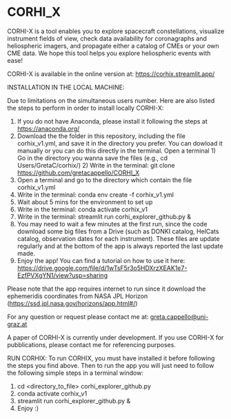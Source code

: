 
# CORHI_X
CORHI-X is a tool enables you to explore spacecraft constellations, visualize instrument fields of view, check data availability for coronagraphs and heliospheric imagers, and propagate either a catalog of CMEs or your own CME data. We hope this tool helps you explore heliospheric events with ease!

CORHI-X is available in the online version at: https://corhix.streamlit.app/

INSTALLATION IN THE LOCAL MACHINE:

Due to limitations on the simultaneous users number. Here are also listed the steps to perform in order to install locally CORHI-X:
1) If you do not have Anaconda, please install it following the steps at https://anaconda.org/
2) Download the the folder in this repository, including the file corhix_v1.yml, and save it in the directory you prefer. You can dowload it manually or you can do this directly in the terminal. Open a terminal 1) Go in the directory you wanna save the files (e.g., cd Users/GretaC/corhix/) 2) Write in the terminal: git clone https://github.com/gretacappello/CORHI_X
3) Open a terminal and go to the directory which contain the file corhix_v1.yml
4) Write in the terminal: conda env create -f corhix_v1.yml
5) Wait about 5 mins for the environment to set up
6) Write in the terminal: conda activate corhix_v1
7) Write in the terminal: streamlit run corhi_explorer_github.py &
8) You may need to wait a few minutes at the first run, since the code download some big files from a Drive (such as DONKI catalog, HelCats catalog, observation dates for each instrument). These files are update regularly and at the bottom of the app is always reported the last update made.
10) Enjoy the app! You can find a tutorial on how to use it here: https://drive.google.com/file/d/1wTsF5r3o5HDXrzXEAK1e7-EzfPVXgYN1/view?usp=sharing

Please note that the app requires internet to run since it download the ephemeridis coordinates from NASA JPL Horizon (https://ssd.jpl.nasa.gov/horizons/app.html#/)

For any question or request please contact me at: greta.cappello@uni-graz.at

A paper of CORHI-X is currently under development. If you use CORHI-X for pubblications, please contact me for referencing purposes.


RUN CORHIX:
To run CORHIX, you must have installed it before following the steps you find above.
Then to run the app you will just need to follow the following simple steps in a terminal window:
1) cd <directory_to_file> corhi_explorer_github.py
2) conda activate corhix_v1
3) streamlit run corhi_explorer_github.py &
4) Enjoy :)
